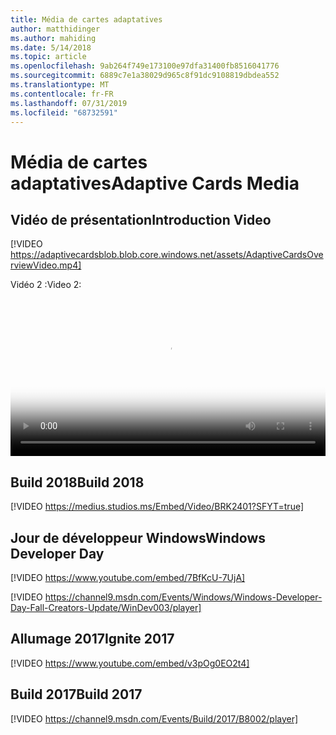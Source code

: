 ```yaml
---
title: Média de cartes adaptatives
author: matthidinger
ms.author: mahiding
ms.date: 5/14/2018
ms.topic: article
ms.openlocfilehash: 9ab264f749e173100e97dfa31400fb8516041776
ms.sourcegitcommit: 6889c7e1a38029d965c8f91dc9108819dbdea552
ms.translationtype: MT
ms.contentlocale: fr-FR
ms.lasthandoff: 07/31/2019
ms.locfileid: "68732591"
---
```

# <a name="adaptive-cards-media"></a><span data-ttu-id="f422e-102">Média de cartes adaptatives</span><span class="sxs-lookup"><span data-stu-id="f422e-102">Adaptive Cards Media</span></span>


## <a name="introduction-video"></a><span data-ttu-id="f422e-103">Vidéo de présentation</span><span class="sxs-lookup"><span data-stu-id="f422e-103">Introduction Video</span></span>

[!VIDEO https://adaptivecardsblob.blob.core.windows.net/assets/AdaptiveCardsOverviewVideo.mp4]

<span data-ttu-id="f422e-104">Vidéo 2 :</span><span class="sxs-lookup"><span data-stu-id="f422e-104">Video 2:</span></span>

<video controls width="100%" poster="../content/videoposter.png">
    <source src="https://adaptivecardsblob.blob.core.windows.net/assets/AdaptiveCardsOverviewVideo.mp4" type="video/mp4">
</video>

## <a name="build-2018"></a><span data-ttu-id="f422e-105">Build 2018</span><span class="sxs-lookup"><span data-stu-id="f422e-105">Build 2018</span></span>

[!VIDEO https://medius.studios.ms/Embed/Video/BRK2401?SFYT=true]

## <a name="windows-developer-day"></a><span data-ttu-id="f422e-106">Jour de développeur Windows</span><span class="sxs-lookup"><span data-stu-id="f422e-106">Windows Developer Day</span></span>

[!VIDEO https://www.youtube.com/embed/7BfKcU-7UjA]

[!VIDEO https://channel9.msdn.com/Events/Windows/Windows-Developer-Day-Fall-Creators-Update/WinDev003/player]

## <a name="ignite-2017"></a><span data-ttu-id="f422e-107">Allumage 2017</span><span class="sxs-lookup"><span data-stu-id="f422e-107">Ignite 2017</span></span>

[!VIDEO https://www.youtube.com/embed/v3pOg0EO2t4]

## <a name="build-2017"></a><span data-ttu-id="f422e-108">Build 2017</span><span class="sxs-lookup"><span data-stu-id="f422e-108">Build 2017</span></span> 

[!VIDEO https://channel9.msdn.com/Events/Build/2017/B8002/player]

